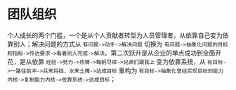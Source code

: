 # 团队组织

个人成长的两个门槛，一个是从个人贡献者转型为人员管理者，从依靠自己变为依靠别人；解决问题的方式从 `有问题->动手->解决问题` 切换为 `有问题->抽象化问题的目标和指标->传达要求->看着别人完成->解决`。第二次跃升是从企业的单点成功到全面开花，是从依靠 `经验->努力->热情->鞠躬尽瘁->兄弟们跟我上` 变为依靠系统，从 `有目标->一路往前冲->兵来将挡，水来土掩->达成目标` 重构为 `有目标->抽象化曾经实现目标的能力内核->复制能力内核->依靠系统->达成目标`；
